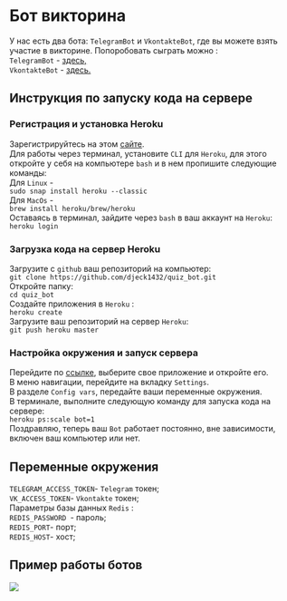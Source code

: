 # Бот викторина
У нас есть два бота: ```TelegramBot``` и ```VkontakteBot```, где вы можете взять участие в викторине.
Попоробовать сыграть можно :
<br>
 ```TelegramBot``` - <a href='https://t.me/DevmanLesson3_bot'>здесь,</a>
 <br>
```VkontakteBot``` - <a href='https://vk.com/im?media=&sel=-190053871'>здесь.</a>

## Инструкция по запуску кода на сервере

### Регистрация и установка Heroku

Зарегистрируйтесь  на этом <a href='https://signup.heroku.com/dc'>сайте</a>.
<br>
Для работы через терминал, установите ```CLI``` для ```Heroku```, для этого
откройте у себя на компьютере ```bash``` и в нем пропишите следующие команды: 
<br>
Для ```Linux``` -<br>
```sudo snap install heroku --classic```
<br>
Для ```MacOs``` - <br>
```brew install heroku/brew/heroku```
<br>
Оставаясь в терминал, зайдите через ```bash``` в ваш аккаунт на ```Heroku```:
<br>
```heroku login```
<br>
### Загрузка кода на сервер Heroku

Загрузите с ```github``` ваш репозиторий на компьютер: 
<br>
```git clone https://github.com/djeck1432/quiz_bot.git```
<br>
Откройте папку:
<br>
```cd quiz_bot ```
<br>
Создайте приложения в ```Heroku``` :
<br>
```heroku create```
<br>
Загрузите ваш репозиторий на сервер ```Heroku```:
<br>
```git push heroku master```
<br>

### Настройка окружения и запуск сервера

Перейдите по <a href='https://dashboard.heroku.com/apps'>ссылке</a>, выберите свое приложение и откройте его.
<br>
В меню навигации, перейдите на вкладку ```Settings```.
<br>
В разделе ```Config vars```, передайте ваши переменные окружения.
<br>
В терминале, выполните следующую команду для запуска кода на сервере:<br>
```heroku ps:scale bot=1```
<br>
Поздравляю, теперь ваш ```Bot``` работает постоянно, вне зависимости, включен ваш компьютер или нет.
<a name='env'></a>

## Переменные окружения 

```TELEGRAM_ACCESS_TOKEN```- ```Telegram``` токен;
<br>
```VK_ACCESS_TOKEN```- ```Vkontakte``` токен;
<br>
Параметры базы данных ```Redis``` :
<br>
```REDIS_PASSWORD ```-  пароль;
<br>
```REDIS_PORT```- порт;
<br>
```REDIS_HOST```- хост;

## Пример работы ботов

<img src='https://dvmn.org/filer/canonical/1569215494/324/'>
